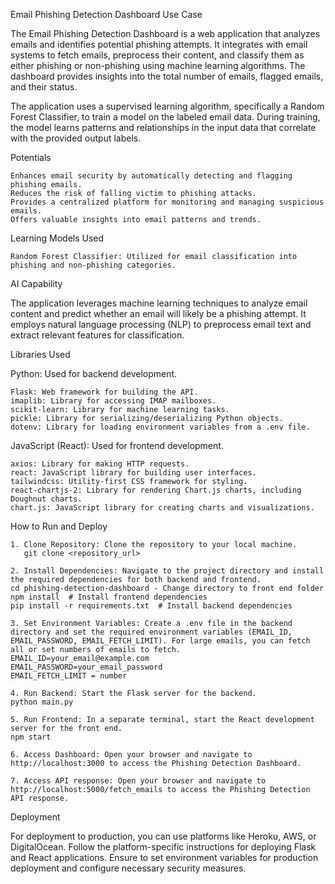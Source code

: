 Email Phishing Detection Dashboard
Use Case

The Email Phishing Detection Dashboard is a web application that analyzes emails and identifies potential phishing attempts. It integrates with email systems to fetch emails, preprocess their content, and classify them as either phishing or non-phishing using machine learning algorithms. The dashboard provides insights into the total number of emails, flagged emails, and their status.

The application uses a supervised learning algorithm, specifically a Random Forest Classifier, to train a model on the labeled email data. During training, the model learns patterns and relationships in the input data that correlate with the provided output labels.

Potentials

    Enhances email security by automatically detecting and flagging phishing emails.
    Reduces the risk of falling victim to phishing attacks.
    Provides a centralized platform for monitoring and managing suspicious emails.
    Offers valuable insights into email patterns and trends.

Learning Models Used

    Random Forest Classifier: Utilized for email classification into phishing and non-phishing categories.

AI Capability

The application leverages machine learning techniques to analyze email content and predict whether an email will likely be a phishing attempt. It employs natural language processing (NLP) to preprocess email text and extract relevant features for classification.

Libraries Used

Python: Used for backend development.

    Flask: Web framework for building the API.
    imaplib: Library for accessing IMAP mailboxes.
    scikit-learn: Library for machine learning tasks.
    pickle: Library for serializing/deserializing Python objects.
    dotenv: Library for loading environment variables from a .env file.

JavaScript (React): Used for frontend development.

    axios: Library for making HTTP requests.
    react: JavaScript library for building user interfaces.
    tailwindcss: Utility-first CSS framework for styling.
    react-chartjs-2: Library for rendering Chart.js charts, including Doughnut charts.
    chart.js: JavaScript library for creating charts and visualizations.

How to Run and Deploy

    1. Clone Repository: Clone the repository to your local machine.
       git clone <repository_url>

    2. Install Dependencies: Navigate to the project directory and install the required dependencies for both backend and frontend.
    cd phishing-detection-dashboard - Change directory to front end folder
    npm install  # Install frontend dependencies
    pip install -r requirements.txt  # Install backend dependencies

    3. Set Environment Variables: Create a .env file in the backend directory and set the required environment variables (EMAIL_ID, EMAIL_PASSWORD, EMAIL_FETCH_LIMIT). For large emails, you can fetch all or set numbers of emails to fetch.
    EMAIL_ID=your_email@example.com
    EMAIL_PASSWORD=your_email_password
    EMAIL_FETCH_LIMIT = number

    4. Run Backend: Start the Flask server for the backend.
    python main.py

    5. Run Frontend: In a separate terminal, start the React development server for the front end.
    npm start

    6. Access Dashboard: Open your browser and navigate to http://localhost:3000 to access the Phishing Detection Dashboard.

    7. Access API response: Open your browser and navigate to http://localhost:5000/fetch_emails to access the Phishing Detection API response.


Deployment

For deployment to production, you can use platforms like Heroku, AWS, or DigitalOcean. Follow the platform-specific instructions for deploying Flask and React applications. Ensure to set environment variables for production deployment and configure necessary security measures.
